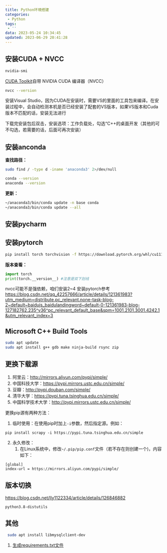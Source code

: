 ```yaml
---
title: Python环境搭建
categories:
 - Python
tags:
 - ''
data: 2023-05-24 10:34:45
updated: 2023-06-29 20:41:28
---
```


## 安装CUDA + NVCC

```bash
nvidia-smi
```

[CUDA Toolkit](https://developer.nvidia.com/cuda-downloads)自带 NVIDIA CUDA 编译器（NVCC）

```bash
nvcc --version
```

安装Visual Studio，因为CUDA在安装时，需要VS的里面的工具包来编译。在安装过程中，会自动检测本机是否已经安装了配套的VS版本，如果VS版本和Cuda版本不匹配的话，安装无法进行

下载完安装包后双击，安装选项：工作负载处，勾选“C++的桌面开发（其他的可不勾选，若需要的话，后面可再次安装）

## 安装anconda

**查找路径：**
```bash
sudo find / -type d -iname 'anaconda3' 2>/dev/null
```

```bash
conda --version
anaconda --version
```

**更新：**
```bash
~/anaconda3/bin/conda update -n base conda
~/anaconda3/bin/conda update --all
```

## 安装pycharm

## 安装pytorch

```bash
pip install torch torchvision -f https://download.pytorch.org/whl/cu111/torch_stable.html
```

**版本查看：**
```python
import torch
print(torch.__version__) #注意是双下划线
```

nvcc可能不是强依赖，咱们安装2~4
安装pytorch参考
https://blog.csdn.net/qq_42257666/article/details/121361983?utm_medium=distribute.pc_relevant.none-task-blog-2~default~baidujs_baidulandingword~default-0-121361983-blog-127182762.235^v36^pc_relevant_default_base&spm=1001.2101.3001.4242.1&utm_relevant_index=3

## Microsoft C++ Build Tools

```bash
sudo apt update
sudo apt install g++ gdb make ninja-build rsync zip
```



## 更换下载源

1. 阿里云：http://mirrors.aliyun.com/pypi/simple/
2. 中国科技大学：https://pypi.mirrors.ustc.edu.cn/simple/
3. 豆瓣：http://pypi.douban.com/simple/
4. 清华大学：https://pypi.tuna.tsinghua.edu.cn/simple/
5. 中国科学技术大学：http://pypi.mirrors.ustc.edu.cn/simple/

更换pip源有两种方法：

1. 临时使用：在使用pip时加上`-i`参数，然后指定源。例如：
```
pip install scrapy -i https://pypi.tuna.tsinghua.edu.cn/simple
```

2. 永久修改：
   1. 在Linux系统中，修改`~/.pip/pip.conf`文件（若不存在则创建一个)，内容如下：
```
[global]
index-url = https://mirrors.aliyun.com/pypi/simple/
```


## 版本切换

https://blog.csdn.net/lly1122334/article/details/126846882

```
python3.8-distutils
```


##  其他

```bash
 sudo apt install libmysqlclient-dev
```


1. [生成requirements.txt文件](https://blog.csdn.net/Xuanze_xx/article/details/107948638)
